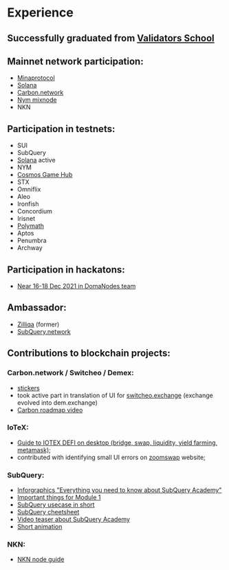 # Experience

## **Successfully graduated from [Validators School](https://github.com/Distributed-Validators-Synctems/Validator-School)**

## **Mainnet network participation:**
- [Minaprotocol](https://minaexplorer.com/wallet/B62qoZHCPoNTozrDqDtj6vjY7MmD9ZEakVMxTR7btNnqjoKzUqp4EKx)
- [Solana](https://www.validators.app/validators/5spfmL3ZksWzAdAoKE5VzUuQKW5R3CwxbJYBJBymXYMH?network=mainnet)
- [Carbon.network](https://scan.carbon.network/validator/swthvaloper16tnvdazthcf680gaxaand8vv3y2fzcchr3gzj9?net=main)
- [Nym mixnode](https://mixnet.explorers.guru/mixnode/BSLE84LgCyUQQhchteamGcCmVa62Lj8J954qTt6vqHmb)
- NKN

## **Participation in testnets:**
- SUI
- SubQuery
- [Solana](https://solana.foundation/sfdp-validators/511pMfd4oivn6uE7MrcJ21hTvcaCtwPGTLgnQAfopir7) active
- NYM
- [Cosmos Game Hub](https://gamenet.one/)
- STX
- Omniflix
- Aleo
- Ironfish
- Concordium
- Irisnet
- [Polymath](https://polymath.network/polymesh-testnet/getting-started-polymesh-itn)
- Aptos
- Penumbra
- Archway

## **Participation in hackatons:**
- [Near 16-18 Dec 2021 in DomaNodes team](https://www.youtube.com/watch?v=Ly0yrLQeZRA)

## **Ambassador:**
- [Zilliqa](https://www.zilliqa.com/) (former)
- [SubQuery.network](https://subquery.network/)


## **Contributions to blockchain projects:**
### Carbon.network / Switcheo / Demex:
  - [stickers](https://t.me/addstickers/swth_demex)
  - took active part in translation of UI for [switcheo.exchange](https://switcheo.exchange/) (exchange evolved into dem.exchange)
  - [Carbon roadmap video](https://www.youtube.com/watch?v=WdTv0qBxAHo)
### IoTeX:
  - [Guide to IOTEX DEFI on desktop (bridge, swap, liquidity, yield farming, metamask)](https://medium.com/@polarbear.validator/guide-to-iotex-defi-using-metamask-chrome-extention-bridge-swap-liquidity-yield-farming-21075fe357f6);
  - contributed with identifying small UI errors on [zoomswap](https://zoomswap.io/) website;
### SubQuery:
  - [Inforgraphics "Everything you need to know about SubQuery Academy"](https://twitter.com/rost_1989/status/1450457460456701955?s=20)
  - [Important things for Module 1](https://twitter.com/rost_1989/status/1451641730156089351?s=20)
  - [SubQuery usecase in short](https://twitter.com/rost_1989/status/1455524628831641603?s=20)
  - [SubQuery cheetsheet](https://twitter.com/rost_1989/status/1462506750704336899?s=20)
  - [Video teaser about SubQuery Academy](https://twitter.com/rost_1989/status/1481295643859632130)
  - [Short animation](https://twitter.com/rost_1989/status/1536279450698010624?s=20&t=jaWZehA9f16jRzSrNKVZ7w)
### NKN:
  - [NKN node guide](https://github.com/rost1989/NKN-guide)
